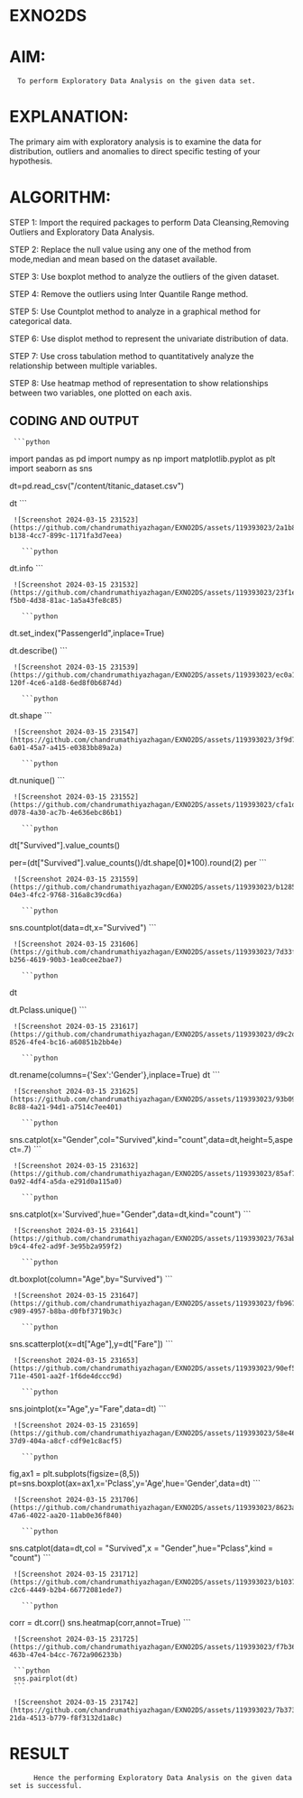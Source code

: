 # EXNO2DS
# AIM:
      To perform Exploratory Data Analysis on the given data set.
      
# EXPLANATION:
  The primary aim with exploratory analysis is to examine the data for distribution, outliers and anomalies to direct specific testing of your hypothesis.
  
# ALGORITHM:
STEP 1: Import the required packages to perform Data Cleansing,Removing Outliers and Exploratory Data Analysis.

STEP 2: Replace the null value using any one of the method from mode,median and mean based on the dataset available.

STEP 3: Use boxplot method to analyze the outliers of the given dataset.

STEP 4: Remove the outliers using Inter Quantile Range method.

STEP 5: Use Countplot method to analyze in a graphical method for categorical data.

STEP 6: Use displot method to represent the univariate distribution of data.

STEP 7: Use cross tabulation method to quantitatively analyze the relationship between multiple variables.

STEP 8: Use heatmap method of representation to show relationships between two variables, one plotted on each axis.

## CODING AND OUTPUT
     ```python
import pandas as pd
import numpy as np
import matplotlib.pyplot as plt
import seaborn as sns

dt=pd.read_csv("/content/titanic_dataset.csv")

dt
     ```

     ![Screenshot 2024-03-15 231523](https://github.com/chandrumathiyazhagan/EXNO2DS/assets/119393023/2a1b8b69-b138-4cc7-899c-1171fa3d7eea)

       ```python
dt.info
     ```

     ![Screenshot 2024-03-15 231532](https://github.com/chandrumathiyazhagan/EXNO2DS/assets/119393023/23f1e963-f5b0-4d38-81ac-1a5a43fe8c85)

       ```python
dt.set_index("PassengerId",inplace=True)

dt.describe()
     ```

     ![Screenshot 2024-03-15 231539](https://github.com/chandrumathiyazhagan/EXNO2DS/assets/119393023/ec0a1257-120f-4ce6-a1d8-6ed8f0b6874d)

       ```python
dt.shape
     ```

     ![Screenshot 2024-03-15 231547](https://github.com/chandrumathiyazhagan/EXNO2DS/assets/119393023/3f9d7819-6a01-45a7-a415-e0383bb89a2a)

       ```python
dt.nunique()
     ```

     ![Screenshot 2024-03-15 231552](https://github.com/chandrumathiyazhagan/EXNO2DS/assets/119393023/cfa1d74e-d078-4a30-ac7b-4e636ebc86b1)

       ```python
dt["Survived"].value_counts()

per=(dt["Survived"].value_counts()/dt.shape[0]*100).round(2)
per
     ```

     ![Screenshot 2024-03-15 231559](https://github.com/chandrumathiyazhagan/EXNO2DS/assets/119393023/b1285c08-04e3-4fc2-9768-316a8c39cd6a)

       ```python
sns.countplot(data=dt,x="Survived")
     ```

     ![Screenshot 2024-03-15 231606](https://github.com/chandrumathiyazhagan/EXNO2DS/assets/119393023/7d33f005-b256-4619-90b3-1ea0cee2bae7)

       ```python
dt

dt.Pclass.unique()
     ```

     ![Screenshot 2024-03-15 231617](https://github.com/chandrumathiyazhagan/EXNO2DS/assets/119393023/d9c2de6d-8526-4fe4-bc16-a60851b2bb4e)

       ```python
dt.rename(columns={'Sex':'Gender'},inplace=True)
dt
     ```

     ![Screenshot 2024-03-15 231625](https://github.com/chandrumathiyazhagan/EXNO2DS/assets/119393023/93b09703-8c88-4a21-94d1-a7514c7ee401)

       ```python
sns.catplot(x="Gender",col="Survived",kind="count",data=dt,height=5,aspect=.7)
     ```

     ![Screenshot 2024-03-15 231632](https://github.com/chandrumathiyazhagan/EXNO2DS/assets/119393023/85af7c68-0a92-4df4-a5da-e291d0a115a0)

       ```python
sns.catplot(x='Survived',hue="Gender",data=dt,kind="count")
     ```

     ![Screenshot 2024-03-15 231641](https://github.com/chandrumathiyazhagan/EXNO2DS/assets/119393023/763abb17-b9c4-4fe2-ad9f-3e95b2a959f2)

       ```python
dt.boxplot(column="Age",by="Survived")
     ```

     ![Screenshot 2024-03-15 231647](https://github.com/chandrumathiyazhagan/EXNO2DS/assets/119393023/fb967ba2-c989-4957-b8ba-d0fbf3719b3c)

       ```python
sns.scatterplot(x=dt["Age"],y=dt["Fare"])
     ```

     ![Screenshot 2024-03-15 231653](https://github.com/chandrumathiyazhagan/EXNO2DS/assets/119393023/90ef5e43-711e-4501-aa2f-1f6de4dccc9d)

       ```python
sns.jointplot(x="Age",y="Fare",data=dt)
     ```

     ![Screenshot 2024-03-15 231659](https://github.com/chandrumathiyazhagan/EXNO2DS/assets/119393023/58e46e38-37d9-404a-a8cf-cdf9e1c8acf5)

       ```python
fig,ax1 = plt.subplots(figsize=(8,5))
pt=sns.boxplot(ax=ax1,x='Pclass',y='Age',hue='Gender',data=dt)
     ```

     ![Screenshot 2024-03-15 231706](https://github.com/chandrumathiyazhagan/EXNO2DS/assets/119393023/8623a8ea-47a6-4022-aa20-11ab0e36f840)

       ```python
sns.catplot(data=dt,col = "Survived",x = "Gender",hue="Pclass",kind = "count")
     ```

     ![Screenshot 2024-03-15 231712](https://github.com/chandrumathiyazhagan/EXNO2DS/assets/119393023/b1037acd-c2c6-4449-b2b4-66772081ede7)

       ```python
corr = dt.corr()
sns.heatmap(corr,annot=True)
     ```

     ![Screenshot 2024-03-15 231725](https://github.com/chandrumathiyazhagan/EXNO2DS/assets/119393023/f7b363c2-463b-47e4-b4cc-7672a906233b)

     ```python
     sns.pairplot(dt)
     ```

     ![Screenshot 2024-03-15 231742](https://github.com/chandrumathiyazhagan/EXNO2DS/assets/119393023/7b373422-21da-4513-b779-f8f3132d1a8c)

# RESULT
          Hence the performing Exploratory Data Analysis on the given data set is successful.

